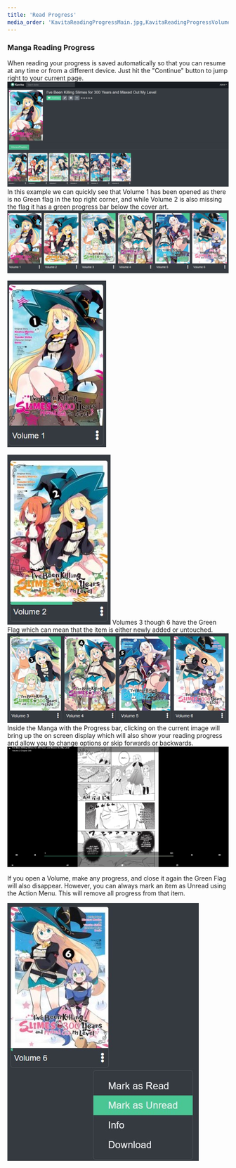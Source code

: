 ```yaml
---
title: 'Read Progress'
media_order: 'KavitaReadingProgressMain.jpg,KavitaReadingProgressVolumes.jpg,KavitaReadingProgressRead.jpg,KavitaReadingProgressNewUntouched.jpg,KavitaReadingProgessCurrent.jpg,KavitaReadingProgressManga.jpg,KavitaReadingProgressMangaMarkUnread.jpg'
---
```


### Manga Reading Progress

When reading your progress is saved automatically so that you can resume at any time or from a different device. Just hit the "Continue" button to jump right to your current page.
![KavitaReadingProgressMain](KavitaReadingProgressMain.jpg "KavitaReadingProgressMain")
In this example we can quickly see that Volume 1 has been opened as there is no Green flag in the top right corner, and while Volume 2 is also missing the flag it has a green progress bar below the cover art.
![KavitaReadingProgressVolumes](KavitaReadingProgressVolumes.jpg "KavitaReadingProgressVolumes")

![KavitaReadingProgressRead](KavitaReadingProgressRead.jpg "KavitaReadingProgressRead")

![KavitaReadingProgessCurrent](KavitaReadingProgessCurrent.jpg "KavitaReadingProgessCurrent")
Volumes 3 though 6 have the Green Flag which can mean that the item is either newly added or untouched. 
![KavitaReadingProgressNewUntouched](KavitaReadingProgressNewUntouched.jpg "KavitaReadingProgressNewUntouched")
Inside the Manga with the Progress bar, clicking on the current image will bring up the on screen display which will also show your reading progress and allow you to change options or skip forwards or backwards.
![KavitaReadingProgressManga](KavitaReadingProgressManga.jpg "KavitaReadingProgressManga")

If you open a Volume, make any progress, and close it again the Green Flag will also disappear. However, you can always mark an item as Unread using the Action Menu. This will remove all progress from that item.

![KavitaReadingProgressMangaMarkUnread](KavitaReadingProgressMangaMarkUnread.jpg "KavitaReadingProgressMangaMarkUnread")